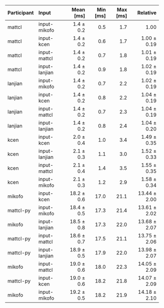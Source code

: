 | Participant | Input | Mean [ms] | Min [ms] | Max [ms] | Relative |
|:---|:---|---:|---:|---:|---:|
| mattcl | input-mikofo | 1.4 ± 0.2 | 0.5 | 1.7 | 1.00 |
| mattcl | input-kcen | 1.4 ± 0.2 | 0.6 | 1.7 | 1.00 ± 0.19 |
| mattcl | input-mattcl | 1.4 ± 0.2 | 0.7 | 1.8 | 1.01 ± 0.19 |
| mattcl | input-lanjian | 1.4 ± 0.2 | 0.9 | 1.8 | 1.02 ± 0.19 |
| lanjian | input-mikofo | 1.4 ± 0.2 | 0.7 | 2.2 | 1.02 ± 0.19 |
| lanjian | input-kcen | 1.4 ± 0.2 | 0.8 | 2.2 | 1.04 ± 0.19 |
| lanjian | input-mattcl | 1.4 ± 0.2 | 0.7 | 2.3 | 1.04 ± 0.19 |
| lanjian | input-lanjian | 1.4 ± 0.2 | 0.8 | 2.4 | 1.04 ± 0.20 |
| kcen | input-kcen | 2.0 ± 0.4 | 1.0 | 3.4 | 1.49 ± 0.35 |
| kcen | input-lanjian | 2.1 ± 0.3 | 1.1 | 3.0 | 1.52 ± 0.33 |
| kcen | input-mattcl | 2.1 ± 0.4 | 1.4 | 3.5 | 1.55 ± 0.35 |
| kcen | input-mikofo | 2.1 ± 0.3 | 1.2 | 2.9 | 1.58 ± 0.34 |
| mikofo | input-kcen | 18.2 ± 0.6 | 17.0 | 21.1 | 13.44 ± 2.00 |
| mattcl-py | input-mikofo | 18.4 ± 0.5 | 17.3 | 21.4 | 13.61 ± 2.02 |
| mikofo | input-lanjian | 18.5 ± 0.8 | 17.3 | 22.0 | 13.68 ± 2.07 |
| mattcl-py | input-mattcl | 18.6 ± 0.7 | 17.5 | 21.1 | 13.75 ± 2.06 |
| mattcl-py | input-lanjian | 18.9 ± 0.5 | 17.9 | 22.0 | 13.98 ± 2.07 |
| mikofo | input-mattcl | 19.0 ± 0.6 | 18.0 | 22.3 | 14.05 ± 2.09 |
| mattcl-py | input-kcen | 19.0 ± 0.6 | 18.2 | 21.8 | 14.07 ± 2.09 |
| mikofo | input-mikofo | 19.2 ± 0.5 | 18.2 | 21.9 | 14.18 ± 2.10 |
